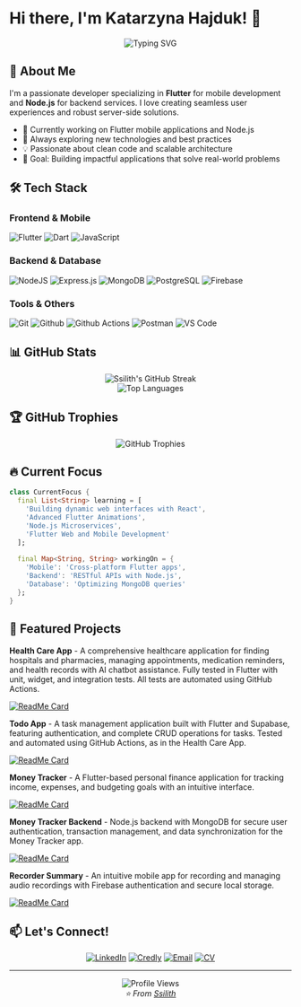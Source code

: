 # Hi there, I'm Katarzyna Hajduk! 👋

<div align="center">
  <img src="https://readme-typing-svg.herokuapp.com?font=Fira+Code&pause=1000&color=2196F3&center=true&vCenter=true&width=435&lines=Flutter+Developer;Node.js+Backend+Engineer;Mobile+%26+Web+Enthusiast;Always+Learning+New+Things!" alt="Typing SVG" />
</div>

## 🚀 About Me

I'm a passionate developer specializing in **Flutter** for mobile development and **Node.js** for backend services. I love creating seamless user experiences and robust server-side solutions.

- 🔭 Currently working on Flutter mobile applications and Node.js
- 🌱 Always exploring new technologies and best practices
- 💡 Passionate about clean code and scalable architecture
- 🎯 Goal: Building impactful applications that solve real-world problems

## 🛠️ Tech Stack

### Frontend & Mobile
![Flutter](https://img.shields.io/badge/Flutter-%2302569B.svg?style=for-the-badge&logo=Flutter&logoColor=white)
![Dart](https://img.shields.io/badge/dart-%230175C2.svg?style=for-the-badge&logo=dart&logoColor=white)
![JavaScript](https://img.shields.io/badge/javascript-%23323330.svg?style=for-the-badge&logo=javascript&logoColor=%23F7DF1E)

### Backend & Database
![NodeJS](https://img.shields.io/badge/node.js-6DA55F?style=for-the-badge&logo=node.js&logoColor=white)
![Express.js](https://img.shields.io/badge/express.js-%23404d59.svg?style=for-the-badge&logo=express&logoColor=%2361DAFB)
![MongoDB](https://img.shields.io/badge/MongoDB-%234ea94b.svg?style=for-the-badge&logo=mongodb&logoColor=white)
![PostgreSQL](https://img.shields.io/badge/postgresql-%23316192.svg?style=for-the-badge&logo=postgresql&logoColor=white)
![Firebase](https://img.shields.io/badge/firebase-%23039BE5.svg?style=for-the-badge&logo=firebase)

### Tools & Others
![Git](https://img.shields.io/badge/git-%23F05033.svg?style=for-the-badge&logo=git&logoColor=white)
![Github](https://img.shields.io/badge/github%20-%23121011.svg?&style=for-the-badge&logo=github&logoColor=white)
![Github Actions](https://img.shields.io/badge/github%20actions%20-%232671E5.svg?&style=for-the-badge&logo=github%20actions&logoColor=white)
![Postman](https://img.shields.io/badge/Postman-FF6C37?style=for-the-badge&logo=postman&logoColor=white)
![VS Code](https://img.shields.io/badge/Visual%20Studio%20Code-0078d7.svg?style=for-the-badge&logo=visual-studio-code&logoColor=white)

## 📊 GitHub Stats

<div align="center">
  <img src="https://github-readme-streak-stats.herokuapp.com/?user=Ssilith&theme=tokyonight&hide_border=true" alt="Ssilith's GitHub Streak" />
</div>

<div align="center">
  <img src="https://github-readme-stats.vercel.app/api/top-langs/?username=Ssilith&layout=compact&theme=tokyonight&hide_border=true&langs_count=8" alt="Top Languages" />
</div>

## 🏆 GitHub Trophies
<div align="center">
  <img src="https://github-profile-trophy.vercel.app/?username=Ssilith&theme=tokyonight&no-frame=true&no-bg=false&margin-w=4&row=1" alt="GitHub Trophies" />
</div>

## 🔥 Current Focus

```dart
class CurrentFocus {
  final List<String> learning = [
    'Building dynamic web interfaces with React',
    'Advanced Flutter Animations',
    'Node.js Microservices',
    'Flutter Web and Mobile Development'
  ];
  
  final Map<String, String> workingOn = {
    'Mobile': 'Cross-platform Flutter apps',
    'Backend': 'RESTful APIs with Node.js',
    'Database': 'Optimizing MongoDB queries'
  };
}
```

## 🌟 Featured Projects

**Health Care App** - A comprehensive healthcare application for finding hospitals and pharmacies, managing appointments, medication reminders, and health records with AI chatbot assistance. Fully tested in Flutter with unit, widget, and integration tests. All tests are automated using GitHub Actions.

[![ReadMe Card](https://github-readme-stats.vercel.app/api/pin/?username=Ssilith&repo=health_care_app&theme=tokyonight&hide_border=true)](https://github.com/Ssilith/health_care_app)

**Todo App** - A task management application built with Flutter and Supabase, featuring authentication, and complete CRUD operations for tasks. Tested and automated using GitHub Actions, as in the Health Care App.

[![ReadMe Card](https://github-readme-stats.vercel.app/api/pin/?username=Ssilith&repo=todo_app&theme=tokyonight&hide_border=true)](https://github.com/Ssilith/todo_app)

**Money Tracker** - A Flutter-based personal finance application for tracking income, expenses, and budgeting goals with an intuitive interface.

[![ReadMe Card](https://github-readme-stats.vercel.app/api/pin/?username=Ssilith&repo=money_tracker&theme=tokyonight&hide_border=true)](https://github.com/Ssilith/money_tracker)

**Money Tracker Backend** - Node.js backend with MongoDB for secure user authentication, transaction management, and data synchronization for the Money Tracker app.

[![ReadMe Card](https://github-readme-stats.vercel.app/api/pin/?username=Ssilith&repo=mt_backend&theme=tokyonight&hide_border=true)](https://github.com/Ssilith/mt_backend)

**Recorder Summary** - An intuitive mobile app for recording and managing audio recordings with Firebase authentication and secure local storage.

[![ReadMe Card](https://github-readme-stats.vercel.app/api/pin/?username=Ssilith&repo=recorder_summary&theme=tokyonight&hide_border=true)](https://github.com/Ssilith/recorder_summary)

## 📫 Let's Connect!

<div align="center">
  
[![LinkedIn](https://img.shields.io/badge/LinkedIn-%230077B5.svg?style=for-the-badge&logo=linkedin&logoColor=white)](https://www.linkedin.com/in/katarzyna-hajduk-73b78026b/)
[![Credly](https://img.shields.io/badge/Credly-FF6B00?style=for-the-badge&logo=credly&logoColor=white)](https://www.credly.com/users/katarzyna-hajduk/badges)
[![Email](https://img.shields.io/badge/Email-D14836?style=for-the-badge&logo=gmail&logoColor=white)](mailto:k.hajduk.wroclaw@gmail.com)
[![CV](https://img.shields.io/badge/CV-%23000000.svg?style=for-the-badge&logo=firefox&logoColor=#FF7139)](https://drive.google.com/file/d/1OXsCuQI49e8C1Gr4xLeU7EIT81NZ8zzk/view?usp=drive_link)

</div>

---

<div align="center">
  <img src="https://komarev.com/ghpvc/?username=Ssilith&label=Profile%20views&color=0e75b6&style=flat" alt="Profile Views" />
</div>

<div align="center">
  <i>⭐️ From <a href="https://github.com/Ssilith">Ssilith</a></i>
</div>

